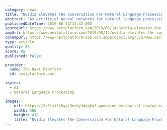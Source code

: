 ```yaml
---
category: news
title: "Nvidia Elevates The Conversation For Natural Language Processing"
abstract: "As artificial neural networks for natural language processing (NLP) continue to improve, it is becoming easier and easier to chat with our computers. But according Nvidia, some recent advances in NLP technology are poised to bring the much more capable ..."
publishedDateTime: 2019-08-14T13:32:00Z
sourceUrl: https://www.nextplatform.com/2019/08/14/nvidia-elevates-the-conversation-for-natural-language-processing/
ampUrl: https://www.nextplatform.com/2019/08/14/nvidia-elevates-the-conversation-for-natural-language-processing/amp/
cdnAmpUrl: https://www-nextplatform-com.cdn.ampproject.org/c/s/www.nextplatform.com/2019/08/14/nvidia-elevates-the-conversation-for-natural-language-processing/amp/
type: article
quality: 85
score: 85
published: false

provider:
  name: The Next Platform
  id: nextplatform.com

topics:
  - AI
  - Natural Language Processing

images:
  - url: https://3s81si1s5ygj3mzby34dq6qf-wpengine.netdna-ssl.com/wp-content/uploads/2019/06/nvidia-superpod-bw.jpg
    width: 566
    height: 418
    title: "Nvidia Elevates The Conversation For Natural Language Processing"
---
```

